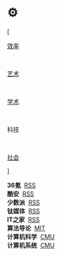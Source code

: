 # ⚙️


<div class="nav-tab">
  <p class="bord">[</p>
  <a href="../tool"><p class="not">效率</p></a>&nbsp;
  <a href="../tool-art"><p class="not">艺术</p></a>&nbsp;
  <a href="../tool-sci"><p class="not">学术</p></a>&nbsp;
  <p class="now">科技</p>&nbsp;
  <a href="../tool-social"><p class="not">社会</p></a>
  <p class="bord">]</p>
</div>

<div class="little-box">
  <div class="little-box-cover">
    <span class="image-description"><b>36氪</b>&nbsp;
      <a href="https://36kr.com/feed" target="_blank">RSS</a>
    </span>
  </div>
  <div class="little-box-cover">
    <span class="image-description"><b>酷安</b>&nbsp;
      <a href="https://rsshub.app/coolapk/tuwen-xinxian" target="_blank">RSS</a>
    </span>
  </div>
  <div class="little-box-cover">
    <span class="image-description"><b>少数派</b>&nbsp;
      <a href="https://sspai.com/feed" target="_blank">RSS</a>
    </span>
  </div>
  <div class="little-box-cover">
    <span class="image-description"><b>钛媒体</b>&nbsp;
      <a href="http://www.tmtpost.com/feed" target="_blank">RSS</a>
    </span>
  </div>
  <div class="little-box-cover">
    <span class="image-description"><b>IT之家</b>&nbsp;
      <a href="https://www.ithome.com/rss/" target="_blank">RSS</a>
    </span>
  </div>
</div>

<div class="little-box">
  <div class="little-box-cover">
    <span class="image-description"><b>算法导论</b>&nbsp;
      <a href="https://www.bilibili.com/video/BV1Kx411f7bL" target="_blank">MIT</a>
    </span>
  </div>
  <div class="little-box-cover">
    <span class="image-description"><b>计算机科学</b>&nbsp;
      <a href="https://www.bilibili.com/video/BV1Mu411Z7LJ" target="_blank">CMU</a>
    </span>
  </div>
  <div class="little-box-cover">
    <span class="image-description"><b>计算机系统</b>&nbsp;
      <a href="https://www.bilibili.com/video/BV1iW411d7hd" target="_blank">CMU</a>
    </span>
  </div>
</div>



